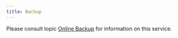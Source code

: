 ```yaml
---
title: Backup
---
```

Please consult topic [Online Backup](/cloud/rdm-online-services/online-backup/) for information on this service. 
